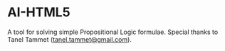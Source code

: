 # AI-HTML5

A tool for solving simple Propositional Logic formulae.
Special thanks to Tanel Tammet (tanel.tammet@gmail.com).